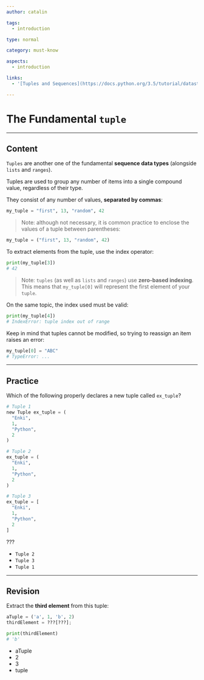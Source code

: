 ```yaml
---
author: catalin

tags:
  - introduction

type: normal

category: must-know

aspects:
  - introduction

links:
  - '[Tuples and Sequences](https://docs.python.org/3.5/tutorial/datastructures.html#tuples-and-sequences){website}'

---
```


# The Fundamental `tuple`

---
## Content

`Tuples` are another one of the fundamental **sequence data types** (alongside `lists` and `ranges`).

Tuples are used to group any number of items into a single compound value, regardless of their type.

They consist of any number of values, **separated by commas**:

```python
my_tuple = "first", 13, "random", 42
```

> Note: although not necessary, it is common practice to enclose the values of a tuple between parentheses:

```py
my_tuple = ("first", 13, "random", 42)
```

To extract elements from the tuple, use the index operator:

```python
print(my_tuple[3])
# 42
```

> Note: `tuples` (as well as `lists` and `ranges`) use **zero-based indexing**. This means that `my_tuple[0]` will represent the first element of your `tuple`. 

On the same topic, the index used must be valid:

```python
print(my_tuple[4])
# IndexError: tuple index out of range
```

Keep in mind that tuples cannot be modified, so trying to reassign an item raises an error:

```python
my_tuple[0] = "ABC"
# TypeError: ...
```

---
## Practice

Which of the following properly declares a new tuple called `ex_tuple`?

```python
# Tuple 1
new Tuple ex_tuple = (
  "Enki",
  1, 
  "Python", 
  2
)

# Tuple 2
ex_tuple = (
  "Enki",
  1,
  "Python",
  2
)

# Tuple 3
ex_tuple = [
  "Enki",
  1,
  "Python",
  2
]
```

???

* `Tuple 2`
* `Tuple 3`
* `Tuple 1`

---
## Revision

Extract the **third element** from this tuple:

```py
aTuple = ('a', 1, 'b', 2)
thirdElement = ???[???];

print(thirdElement)
# 'b'
```

* aTuple
* 2
* 3
* tuple